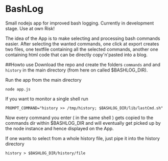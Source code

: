 BashLog
=======
Small nodejs app for improved bash logging.
Currently in development stage. Use at own Risk!

The idea of the App is to make selecting and processing bash commands easier. 
After selecting the wanted commands, one click at export creates two files, one textfile containing all the selected commands, another one containing html code that can be directly copy'n'pasted into a blog.

##Howto use
Download the repo and create the folders `commands` and and `history` in the main directory (from here on called $BASHLOG_DIR).


Run the app from the main directory

`node app.js`

If you want to monitor a single shell run

`PROMPT_COMMAND="history >> /tmp/history; $BASHLOG_DIR/lib/lastCmd.sh"`

Now every command you enter ( in the same shell ) gets copied to the commands dir within $BASHLOG_DIR and will eventually get picked up by the node instance and hence displayed on the App.

If one wants to select from a whole history file, just pipe it into the history directory

`history > $BASHLOG_DIR/history/file`
